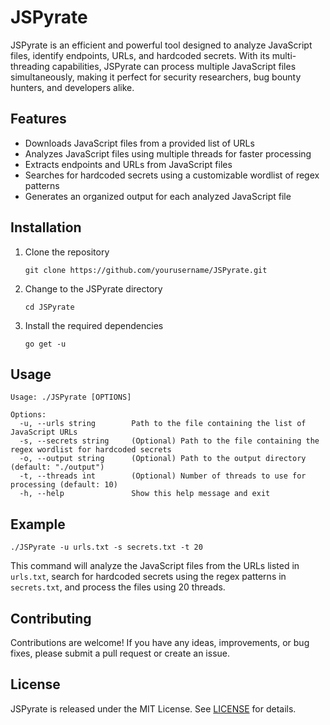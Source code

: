 # JSPyrate

JSPyrate is an efficient and powerful tool designed to analyze JavaScript files, identify endpoints, URLs, and hardcoded secrets. With its multi-threading capabilities, JSPyrate can process multiple JavaScript files simultaneously, making it perfect for security researchers, bug bounty hunters, and developers alike.

## Features

- Downloads JavaScript files from a provided list of URLs
- Analyzes JavaScript files using multiple threads for faster processing
- Extracts endpoints and URLs from JavaScript files
- Searches for hardcoded secrets using a customizable wordlist of regex patterns
- Generates an organized output for each analyzed JavaScript file

## Installation

1. Clone the repository
   ```
   git clone https://github.com/yourusername/JSPyrate.git
   ```
2. Change to the JSPyrate directory
   ```
   cd JSPyrate
   ```
3. Install the required dependencies
   ```
   go get -u
   ```

## Usage

```
Usage: ./JSPyrate [OPTIONS]

Options:
  -u, --urls string        Path to the file containing the list of JavaScript URLs
  -s, --secrets string     (Optional) Path to the file containing the regex wordlist for hardcoded secrets
  -o, --output string      (Optional) Path to the output directory (default: "./output")
  -t, --threads int        (Optional) Number of threads to use for processing (default: 10)
  -h, --help               Show this help message and exit
```

## Example

```
./JSPyrate -u urls.txt -s secrets.txt -t 20
```

This command will analyze the JavaScript files from the URLs listed in `urls.txt`, search for hardcoded secrets using the regex patterns in `secrets.txt`, and process the files using 20 threads.

## Contributing

Contributions are welcome! If you have any ideas, improvements, or bug fixes, please submit a pull request or create an issue.

## License

JSPyrate is released under the MIT License. See [LICENSE](./LICENSE) for details.
